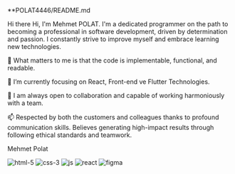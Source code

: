 **POLAT4446/README.md

Hi there
Hi, I'm Mehmet POLAT. I'm a dedicated programmer on the path to becoming a professional in software development, driven by determination and passion. I constantly strive to improve myself and embrace learning new technologies.

👀 What matters to me is that the code is implementable, functional, and readable.

🌱 I’m currently focusing on React, Front-end ve Flutter Technologies.

👯 I am always open to collaboration and capable of working harmoniously with a team.

📫 Respected by both the customers and colleagues thanks to profound communication skills. Believes generating high-impact results through following ethical standards and teamwork.

Mehmet Polat


![html-5](https://github.com/mehmetpolat46/mehmetpolat46/assets/133255571/0fc09ddf-d592-4d47-9eb6-6b431b631d11)
![css-3](https://github.com/mehmetpolat46/mehmetpolat46/assets/133255571/2877c3c4-55b2-4d34-ab40-f96507226cd4)
![js](https://github.com/mehmetpolat46/mehmetpolat46/assets/133255571/452a1032-620e-41c8-90fa-a652a06e4f6c)
![react](https://github.com/mehmetpolat46/mehmetpolat46/assets/133255571/7f8bd743-6a3d-4258-977a-1866e49e861c)
![figma](https://github.com/mehmetpolat46/mehmetpolat46/assets/133255571/23791d2b-23f0-4e6f-8588-7abc1439f5c8)
